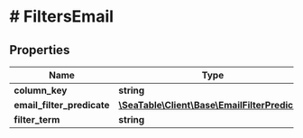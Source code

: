 # # FiltersEmail

## Properties

Name | Type | Description | Notes
------------ | ------------- | ------------- | -------------
**column_key** | **string** |  | [optional]
**email_filter_predicate** | [**\SeaTable\Client\Base\EmailFilterPredicate**](EmailFilterPredicate.md) |  | [optional]
**filter_term** | **string** |  | [optional]

